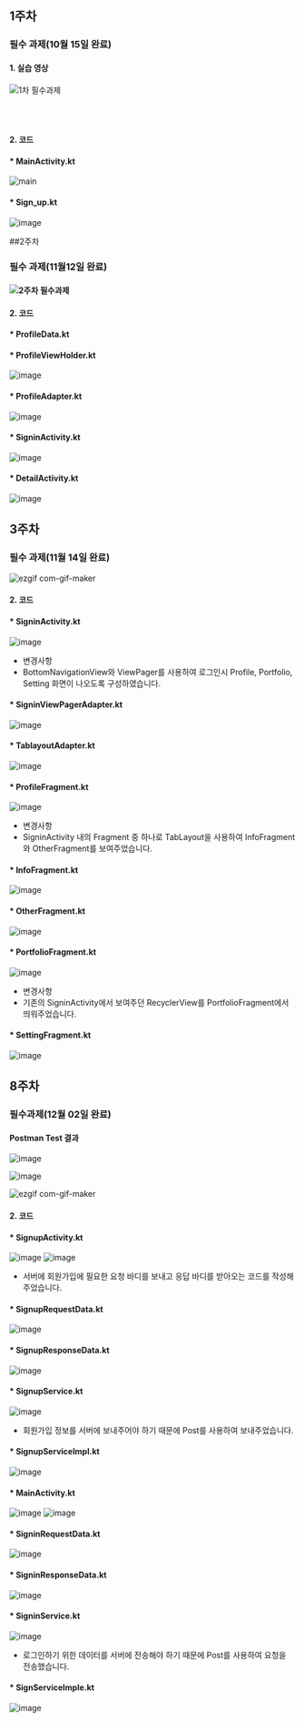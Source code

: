 ## 1주차

### 필수 과제(10월 15일 완료)

#### 1. 실습 영상

![1차 필수과제](https://user-images.githubusercontent.com/62228195/96252438-f316fa80-0fec-11eb-8eeb-372cf68038c2.gif)  



</br>  
</br>  

#### 2. 코드


#### * MainActivity.kt
![main](https://user-images.githubusercontent.com/62228195/96252265-a7fce780-0fec-11eb-9f0d-76e6ee393f55.PNG)


#### * Sign_up.kt
![image](https://user-images.githubusercontent.com/62228195/96252336-c4991f80-0fec-11eb-8cc6-5b7f77ebfd66.png)



##2주차

### 필수 과제(11월12일 완료)

#### ![2주차 필수과제](https://user-images.githubusercontent.com/62228195/98955736-956dc380-2542-11eb-9f10-8e3f9b5232ea.gif)

#### 2. 코드

#### * ProfileData.kt

#### * ProfileViewHolder.kt
![image](https://user-images.githubusercontent.com/62228195/98956124-03b28600-2543-11eb-89c6-262bf75b4ef3.png)

#### * ProfileAdapter.kt
![image](https://user-images.githubusercontent.com/62228195/98956293-2f357080-2543-11eb-9bbc-f1631ccad645.png)

#### * SigninActivity.kt
![image](https://user-images.githubusercontent.com/62228195/98956359-46745e00-2543-11eb-92a3-2f7912065e79.png)

#### * DetailActivity.kt
![image](https://user-images.githubusercontent.com/62228195/98956427-5d1ab500-2543-11eb-8091-8dfb7dc86067.png)



## 3주차

### 필수 과제(11월 14일 완료)
![ezgif com-gif-maker](https://user-images.githubusercontent.com/62228195/99437584-056eb600-2956-11eb-8db2-f528eabf615c.gif)


#### 2. 코드

#### * SigninActivity.kt
![image](https://user-images.githubusercontent.com/62228195/100098179-04331100-2ea1-11eb-9e6a-247fd85789eb.png)

- 변경사항
- BottomNavigationView와 ViewPager를 사용하여 로그인시 Profile, Portfolio, Setting 화면이 나오도록 구성하였습니다.


#### * SigninViewPagerAdapter.kt
![image](https://user-images.githubusercontent.com/62228195/100098329-40ff0800-2ea1-11eb-8d83-5102e8f41d60.png)

#### * TablayoutAdapter.kt
![image](https://user-images.githubusercontent.com/62228195/100098605-a18e4500-2ea1-11eb-8506-64769145e96c.png)

#### * ProfileFragment.kt
![image](https://user-images.githubusercontent.com/62228195/100100931-e5cf1480-2ea4-11eb-9a20-a16c5c5e4e57.png)

- 변경사항
- SigninActivity 내의 Fragment 중 하나로 TabLayout을 사용하여 InfoFragment와 OtherFragment를 보여주었습니다.

#### * InfoFragment.kt
![image](https://user-images.githubusercontent.com/62228195/100098879-fdf16480-2ea1-11eb-863c-b8722038d650.png)

#### * OtherFragment.kt
![image](https://user-images.githubusercontent.com/62228195/100098977-1feae700-2ea2-11eb-91b7-572546514347.png)

#### * PortfolioFragment.kt
![image](https://user-images.githubusercontent.com/62228195/100098733-cd112f80-2ea1-11eb-8c88-f6b8215df2b2.png)

- 변경사항
- 기존의 SigninActivity에서 보여주던 RecyclerView를 PortfolioFragment에서 띄워주었습니다.

#### * SettingFragment.kt
![image](https://user-images.githubusercontent.com/62228195/100100091-9cca9080-2ea3-11eb-84f6-fcb576ff4bd0.png)


## 8주차

### 필수과제(12월 02일 완료)

#### Postman Test 결과

![image](https://user-images.githubusercontent.com/62228195/100913281-ea36a580-3514-11eb-9fae-ca34aee06d19.png)

![image](https://user-images.githubusercontent.com/62228195/100913302-f6226780-3514-11eb-9bbe-2241d56c1f7c.png)

![ezgif com-gif-maker](https://user-images.githubusercontent.com/62228195/100913563-4a2d4c00-3515-11eb-9102-81814fd3c96a.gif)

#### 2. 코드

#### * SignupActivity.kt
![image](https://user-images.githubusercontent.com/62228195/100913814-9ed0c700-3515-11eb-9253-d1ad66642012.png)
![image](https://user-images.githubusercontent.com/62228195/100914033-e0fa0880-3515-11eb-96f1-089813ec4569.png)

- 서버에 회원가입에 필요한 요청 바디를 보내고 응답 바디를 받아오는 코드를 작성해주었습니다.

#### * SignupRequestData.kt
![image](https://user-images.githubusercontent.com/62228195/100914081-ee16f780-3515-11eb-9040-155b8225c19c.png)

#### * SignupResponseData.kt
![image](https://user-images.githubusercontent.com/62228195/100914145-038c2180-3516-11eb-8ab0-25dd75929a8e.png)

#### * SignupService.kt
![image](https://user-images.githubusercontent.com/62228195/100914213-169ef180-3516-11eb-8e96-434d5b38a83d.png)

- 회원가입 정보를 서버에 보내주어야 하기 때문에 Post를 사용하여 보내주었습니다.

#### * SignupServiceImpl.kt
![image](https://user-images.githubusercontent.com/62228195/100914321-41894580-3516-11eb-9328-94704f712f3d.png)


#### * MainActivity.kt
![image](https://user-images.githubusercontent.com/62228195/100914530-8ad99500-3516-11eb-85c6-8e9890f45ea6.png)
![image](https://user-images.githubusercontent.com/62228195/100914589-9c22a180-3516-11eb-881d-5553110cebec.png)

#### * SigninRequestData.kt
![image](https://user-images.githubusercontent.com/62228195/100914653-ae9cdb00-3516-11eb-943e-99bf129aeb43.png)

#### * SigninResponseData.kt
![image](https://user-images.githubusercontent.com/62228195/100914728-ca07e600-3516-11eb-9420-3534a8e6223d.png)

#### * SigninService.kt
![image](https://user-images.githubusercontent.com/62228195/100914790-dbe98900-3516-11eb-95a8-c6ece1536c11.png)

- 로그인하기 위한 데이터를 서버에 전송해야 하기 때문에 Post를 사용하여 요청을 전송했습니다.

#### * SignServiceImple.kt
![image](https://user-images.githubusercontent.com/62228195/100914818-e73cb480-3516-11eb-8feb-e948358bc92e.png)
